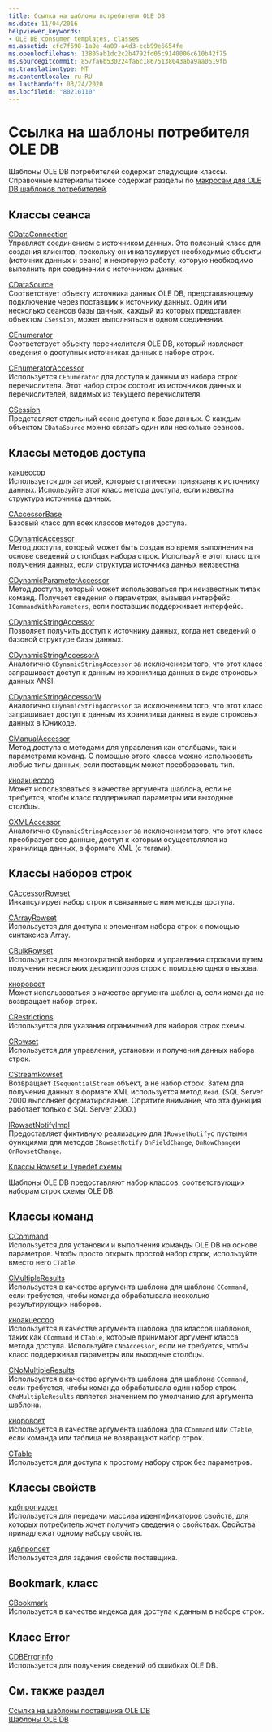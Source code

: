 ```yaml
---
title: Ссылка на шаблоны потребителя OLE DB
ms.date: 11/04/2016
helpviewer_keywords:
- OLE DB consumer templates, classes
ms.assetid: cfc7f698-1a0e-4a09-a4d3-ccb99e6654fe
ms.openlocfilehash: 13805ab1dc2c2b4792fd05c9140006c610b42f75
ms.sourcegitcommit: 857fa6b530224fa6c18675138043aba9aa0619fb
ms.translationtype: MT
ms.contentlocale: ru-RU
ms.lasthandoff: 03/24/2020
ms.locfileid: "80210110"
---
```

# <a name="ole-db-consumer-templates-reference"></a>Ссылка на шаблоны потребителя OLE DB

Шаблоны OLE DB потребителей содержат следующие классы. Справочные материалы также содержат разделы по [макросам для OLE DB шаблонов потребителей](../../data/oledb/macros-and-global-functions-for-ole-db-consumer-templates.md).

## <a name="session-classes"></a>Классы сеанса

[CDataConnection](../../data/oledb/cdataconnection-class.md)<br/>
Управляет соединением с источником данных. Это полезный класс для создания клиентов, поскольку он инкапсулирует необходимые объекты (источник данных и сеанс) и некоторую работу, которую необходимо выполнить при соединении с источником данных.

[CDataSource](../../data/oledb/cdatasource-class.md)<br/>
Соответствует объекту источника данных OLE DB, представляющему подключение через поставщик к источнику данных. Один или несколько сеансов базы данных, каждый из которых представлен объектом `CSession`, может выполняться в одном соединении.

[CEnumerator](../../data/oledb/cenumerator-class.md)<br/>
Соответствует объекту перечислителя OLE DB, который извлекает сведения о доступных источниках данных в наборе строк.

[CEnumeratorAccessor](../../data/oledb/cenumeratoraccessor-class.md)<br/>
Используется `CEnumerator` для доступа к данным из набора строк перечислителя. Этот набор строк состоит из источников данных и перечислителей, видимых из текущего перечислителя.

[CSession](../../data/oledb/csession-class.md)<br/>
Представляет отдельный сеанс доступа к базе данных. С каждым объектом `CDataSource` можно связать один или несколько сеансов.

## <a name="accessor-classes"></a>Классы методов доступа

[какцессор](../../data/oledb/caccessor-class.md)<br/>
Используется для записей, которые статически привязаны к источнику данных. Используйте этот класс метода доступа, если известна структура источника данных.

[CAccessorBase](../../data/oledb/caccessorbase-class.md)<br/>
Базовый класс для всех классов методов доступа.

[CDynamicAccessor](../../data/oledb/cdynamicaccessor-class.md)<br/>
Метод доступа, который может быть создан во время выполнения на основе сведений о столбцах набора строк. Используйте этот класс для получения данных, если структура источника данных неизвестна.

[CDynamicParameterAccessor](../../data/oledb/cdynamicparameteraccessor-class.md)<br/>
Метод доступа, который может использоваться при неизвестных типах команд. Получает сведения о параметрах, вызывая интерфейс `ICommandWithParameters`, если поставщик поддерживает интерфейс.

[CDynamicStringAccessor](../../data/oledb/cdynamicstringaccessor-class.md)<br/>
Позволяет получить доступ к источнику данных, когда нет сведений о базовой структуре базы данных.

[CDynamicStringAccessorA](../../data/oledb/cdynamicstringaccessora-class.md)<br/>
Аналогично `CDynamicStringAccessor` за исключением того, что этот класс запрашивает доступ к данным из хранилища данных в виде строковых данных ANSI.

[CDynamicStringAccessorW](../../data/oledb/cdynamicstringaccessorw-class.md)<br/>
Аналогично `CDynamicStringAccessor` за исключением того, что этот класс запрашивает доступ к данным из хранилища данных в виде строковых данных в Юникоде.

[CManualAccessor](../../data/oledb/cmanualaccessor-class.md)<br/>
Метод доступа с методами для управления как столбцами, так и параметрами команд. С помощью этого класса можно использовать любые типы данных, если поставщик может преобразовать тип.

[кноакцессор](../../data/oledb/cnoaccessor-class.md)<br/>
Может использоваться в качестве аргумента шаблона, если не требуется, чтобы класс поддерживал параметры или выходные столбцы.

[CXMLAccessor](../../data/oledb/cxmlaccessor-class.md)<br/>
Аналогично `CDynamicStringAccessor` за исключением того, что этот класс преобразует все данные, доступ к которым осуществлялся из хранилища данных, в формате XML (с тегами).

## <a name="rowset-classes"></a>Классы наборов строк

[CAccessorRowset](../../data/oledb/caccessorrowset-class.md)<br/>
Инкапсулирует набор строк и связанные с ним методы доступа.

[CArrayRowset](../../data/oledb/carrayrowset-class.md)<br/>
Используется для доступа к элементам набора строк с помощью синтаксиса Array.

[CBulkRowset](../../data/oledb/cbulkrowset-class.md)<br/>
Используется для многократной выборки и управления строками путем получения нескольких дескрипторов строк с помощью одного вызова.

[кноровсет](../../data/oledb/cnorowset-class.md)<br/>
Может использоваться в качестве аргумента шаблона, если команда не возвращает набор строк.

[CRestrictions](../../data/oledb/crestrictions-class.md)<br/>
Используется для указания ограничений для наборов строк схемы.

[CRowset](../../data/oledb/crowset-class.md)<br/>
Используется для управления, установки и получения данных набора строк.

[CStreamRowset](../../data/oledb/cstreamrowset-class.md)<br/>
Возвращает `ISequentialStream` объект, а не набор строк. Затем для получения данных в формате XML используется метод `Read`. (SQL Server 2000 выполняет форматирование. Обратите внимание, что эта функция работает только с SQL Server 2000.)

[IRowsetNotifyImpl](../../data/oledb/irowsetnotifyimpl-class.md)<br/>
Предоставляет фиктивную реализацию для `IRowsetNotify`с пустыми функциями для методов `IRowsetNotify` `OnFieldChange`, `OnRowChange`и `OnRowsetChange`.

[Классы Rowset и Typedef схемы](../../data/oledb/schema-rowset-classes-and-typedef-classes.md)

Шаблоны OLE DB предоставляют набор классов, соответствующих наборам строк схемы OLE DB.

## <a name="command-classes"></a>Классы команд

[CCommand](../../data/oledb/ccommand-class.md)<br/>
Используется для установки и выполнения команды OLE DB на основе параметров. Чтобы просто открыть простой набор строк, используйте вместо него `CTable`.

[CMultipleResults](../../data/oledb/cmultipleresults-class.md)<br/>
Используется в качестве аргумента шаблона для шаблона `CCommand`, если требуется, чтобы команда обрабатывала несколько результирующих наборов.

[кноакцессор](../../data/oledb/cnoaccessor-class.md)<br/>
Используется в качестве аргумента шаблона для классов шаблонов, таких как `CCommand` и `CTable`, которые принимают аргумент класса метода доступа. Используйте `CNoAccessor`, если не требуется, чтобы класс поддерживал параметры или выходные столбцы.

[CNoMultipleResults](../../data/oledb/cnomultipleresults-class.md)<br/>
Используется в качестве аргумента шаблона для шаблона `CCommand`, если требуется, чтобы команда обрабатывала один набор строк. `CNoMultipleResults` является значением по умолчанию для аргумента шаблона.

[кноровсет](../../data/oledb/cnorowset-class.md)<br/>
Используется в качестве аргумента шаблона для `CCommand` или `CTable`, если команда или таблица не возвращают набор строк.

[CTable](../../data/oledb/ctable-class.md)<br/>
Используется для доступа к простому набору строк без параметров.

## <a name="property-classes"></a>Классы свойств

[кдбпропидсет](../../data/oledb/cdbpropidset-class.md)<br/>
Используется для передачи массива идентификаторов свойств, для которых потребитель хочет получить сведения о свойствах. Свойства принадлежат одному набору свойств.

[кдбпропсет](../../data/oledb/cdbpropset-class.md)<br/>
Используется для задания свойств поставщика.

## <a name="bookmark-class"></a>Bookmark, класс

[CBookmark](../../data/oledb/cbookmark-class.md)<br/>
Используется в качестве индекса для доступа к данным в наборе строк.

## <a name="error-class"></a>Класс Error

[CDBErrorInfo](../../data/oledb/cdberrorinfo-class.md)<br/>
Используется для получения сведений об ошибках OLE DB.

## <a name="see-also"></a>См. также раздел

[Ссылка на шаблоны поставщика OLE DB](../../data/oledb/ole-db-provider-templates-reference.md)<br/>
[Шаблоны OLE DB](../../data/oledb/ole-db-templates.md)
